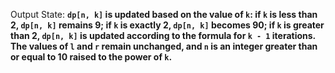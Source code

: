 Output State: **`dp[n, k]` is updated based on the value of `k`: if `k` is less than 2, `dp[n, k]` remains 9; if `k` is exactly 2, `dp[n, k]` becomes 90; if `k` is greater than 2, `dp[n, k]` is updated according to the formula for `k - 1` iterations. The values of `l` and `r` remain unchanged, and `n` is an integer greater than or equal to 10 raised to the power of `k`.**